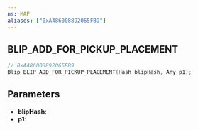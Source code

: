 ```yaml
---
ns: MAP
aliases: ["0xA486008892065FB9"]
---
```

## BLIP_ADD_FOR_PICKUP_PLACEMENT

```c
// 0xA486008892065FB9
Blip BLIP_ADD_FOR_PICKUP_PLACEMENT(Hash blipHash, Any p1);
```

## Parameters
* **blipHash**:
* **p1**:
